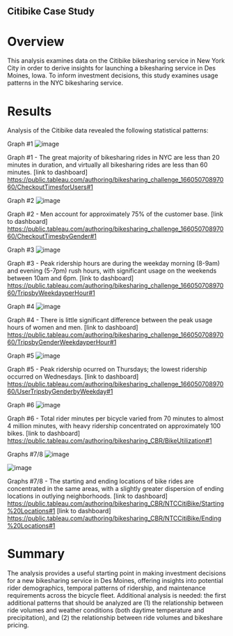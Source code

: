 ## Citibike Case Study

# Overview

This analysis examines data on the Citibike bikesharing service in New York City in order to derive insights for launching a bikesharing service in Des Moines, Iowa. To inform investment decisions, this study examines usage patterns in the NYC bikesharing service.

# Results

Analysis of the Citibike data revealed the following statistical patterns:

Graph #1
![image](https://user-images.githubusercontent.com/103535389/185759856-a15302d2-7c34-451c-a4fe-0ce7ee271fee.png)

Graph #1 - The great majority of bikesharing rides in NYC are less than 20 minutes in duration, and virtually all bikesharing rides are less than 60 minutes. [link to dashboard] https://public.tableau.com/authoring/bikesharing_challenge_16605070897060/CheckoutTimesforUsers#1

Graph #2
![image](https://user-images.githubusercontent.com/103535389/185760091-5c72a542-37cb-432e-96c5-c20cf4146add.png)

Graph #2 - Men account for approximately 75% of the customer base. [link to dashboard] https://public.tableau.com/authoring/bikesharing_challenge_16605070897060/CheckoutTimesbyGender#1

Graph #3
![image](https://user-images.githubusercontent.com/103535389/185759970-2a88f998-edde-4df6-be01-b103ce05b139.png)

Graph #3 - Peak ridership hours are during the weekday morning (8-9am) and evening (5-7pm) rush hours, with significant usage on the weekends between 10am and 6pm. [link to dashboard] https://public.tableau.com/authoring/bikesharing_challenge_16605070897060/TripsbyWeekdayperHour#1

Graph #4
![image](https://user-images.githubusercontent.com/103535389/185760001-3e1b1e10-1671-410a-b4fb-1e4438113632.png)

Graph #4 - There is little significant difference between the peak usage hours of women and men. [link to dashboard] https://public.tableau.com/authoring/bikesharing_challenge_16605070897060/TripsbyGenderWeekdayperHour#1

Graph #5
![image](https://user-images.githubusercontent.com/103535389/185760039-469ad3f8-280e-4a3e-be58-20bb3673df33.png)

Graph #5 - Peak ridership ocurred on Thursdays; the lowest ridership occurred on Wednesdays. [link to dashboard] https://public.tableau.com/authoring/bikesharing_challenge_16605070897060/UserTripsbyGenderbyWeekday#1

Graph #6
![image](https://user-images.githubusercontent.com/103535389/185760508-8827a570-dd19-425a-86d1-08006b487f08.png)

Graph #6 - Total rider minutes per bicycle varied from 70 minutes to almost 4 million minutes, with heavy ridership concentrated on approximately 100 bikes. [link to dashboard] https://public.tableau.com/authoring/bikesharing_CBR/BikeUtilization#1

Graphs #7/8
![image](https://user-images.githubusercontent.com/103535389/185761106-d587c352-8d4b-4fbf-98f4-43cc18ef5811.png)

![image](https://user-images.githubusercontent.com/103535389/185761120-a064d0a1-42ae-4984-b067-504186ae9d85.png)

Graphs #7/8 - The starting and ending locations of bike rides are concentrated in the same areas, with a slightly greater dispersion of ending locations in outlying neighborhoods. [link to dashboard] https://public.tableau.com/authoring/bikesharing_CBR/NTCCitiBike/Starting%20Locations#1
[link to dashboard] https://public.tableau.com/authoring/bikesharing_CBR/NTCCitiBike/Ending%20Locations#1

# Summary

The analysis provides a useful starting point in making investment decisions for a new bikesharing service in Des Moines, offering insights into potential rider demographics, temporal patterns of ridership, and maintenance requirements across the bicycle fleet. Additional analysis is needed: the first additional patterns that should be analyzed are (1) the relationship between ride volumes and weather conditions (both daytime temperature and precipitation), and (2) the relationship between ride volumes and bikeshare pricing.  
